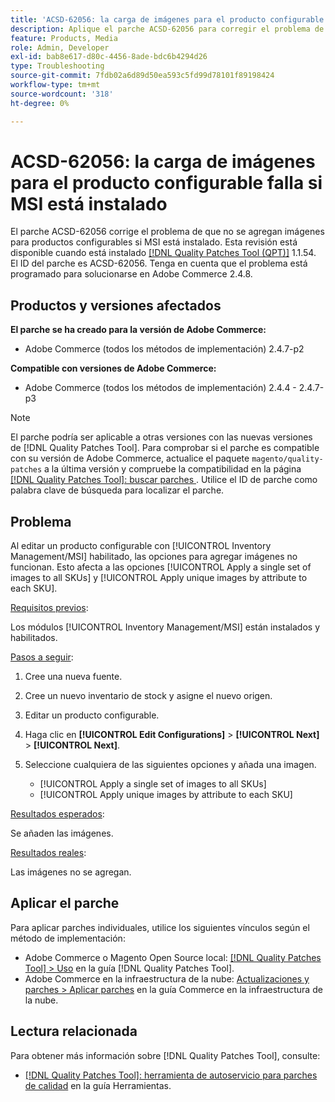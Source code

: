 ```yaml
---
title: 'ACSD-62056: la carga de imágenes para el producto configurable falla si MSI está instalado'
description: Aplique el parche ACSD-62056 para corregir el problema de Adobe Commerce en el que las imágenes de los productos configurables no se agregan si MSI está instalado.
feature: Products, Media
role: Admin, Developer
exl-id: bab8e617-d80c-4456-8ade-bdc6b4294d26
type: Troubleshooting
source-git-commit: 7fdb02a6d89d50ea593c5fd99d78101f89198424
workflow-type: tm+mt
source-wordcount: '318'
ht-degree: 0%

---
```


# ACSD-62056: la carga de imágenes para el producto configurable falla si MSI está instalado

El parche ACSD-62056 corrige el problema de que no se agregan imágenes para productos configurables si MSI está instalado. Esta revisión está disponible cuando está instalado [[!DNL Quality Patches Tool (QPT)]](/help/tools/quality-patches-tool/quality-patches-tool-to-self-serve-quality-patches.md) 1.1.54. El ID del parche es ACSD-62056. Tenga en cuenta que el problema está programado para solucionarse en Adobe Commerce 2.4.8.

## Productos y versiones afectados

**El parche se ha creado para la versión de Adobe Commerce:**

* Adobe Commerce (todos los métodos de implementación) 2.4.7-p2

**Compatible con versiones de Adobe Commerce:**

* Adobe Commerce (todos los métodos de implementación) 2.4.4 - 2.4.7-p3

>[!NOTE]
>
>El parche podría ser aplicable a otras versiones con las nuevas versiones de [!DNL Quality Patches Tool]. Para comprobar si el parche es compatible con su versión de Adobe Commerce, actualice el paquete `magento/quality-patches` a la última versión y compruebe la compatibilidad en la página [[!DNL Quality Patches Tool]: buscar parches &#x200B;](https://experienceleague.adobe.com/tools/commerce-quality-patches/index.html?lang=es). Utilice el ID de parche como palabra clave de búsqueda para localizar el parche.

## Problema

Al editar un producto configurable con [!UICONTROL Inventory Management/MSI] habilitado, las opciones para agregar imágenes no funcionan. Esto afecta a las opciones [!UICONTROL Apply a single set of images to all SKUs] y [!UICONTROL Apply unique images by attribute to each SKU].

<u>Requisitos previos</u>:

Los módulos [!UICONTROL Inventory Management/MSI] están instalados y habilitados.

<u>Pasos a seguir</u>:

1. Cree una nueva fuente.
1. Cree un nuevo inventario de stock y asigne el nuevo origen.
1. Editar un producto configurable.
1. Haga clic en **[!UICONTROL Edit Configurations]** > **[!UICONTROL Next]** > **[!UICONTROL Next]**.
1. Seleccione cualquiera de las siguientes opciones y añada una imagen.

   * [!UICONTROL Apply a single set of images to all SKUs]
   * [!UICONTROL Apply unique images by attribute to each SKU]

<u>Resultados esperados</u>:

Se añaden las imágenes.

<u>Resultados reales</u>:

Las imágenes no se agregan.

## Aplicar el parche

Para aplicar parches individuales, utilice los siguientes vínculos según el método de implementación:

* Adobe Commerce o Magento Open Source local: [[!DNL Quality Patches Tool] > Uso](/help/tools/quality-patches-tool/usage.md) en la guía [!DNL Quality Patches Tool].
* Adobe Commerce en la infraestructura de la nube: [Actualizaciones y parches > Aplicar parches](https://experienceleague.adobe.com/docs/commerce-cloud-service/user-guide/develop/upgrade/apply-patches.html?lang=es) en la guía Commerce en la infraestructura de la nube.

## Lectura relacionada

Para obtener más información sobre [!DNL Quality Patches Tool], consulte:

* [[!DNL Quality Patches Tool]: herramienta de autoservicio para parches de calidad](/help/tools/quality-patches-tool/quality-patches-tool-to-self-serve-quality-patches.md) en la guía Herramientas.
